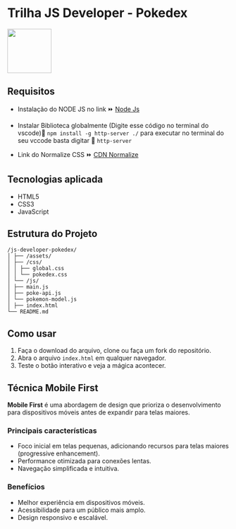 # Trilha JS Developer - Pokedex

<img src="https://lh4.googleusercontent.com/proxy/pwl8HHcElfu2lW5OIgjdW7qP2qBmkD6iuSWG2C6JouPh-7tY3m_0zyrJftsJI3O0vDGQSs8U6cF4od-MERZhXeTDzowSdGzrnI0sOTZeC2AKUNhJiBGPQb3My0Q-F1uWlT3aIC1k1hNVC_FYQJ9QV68" width="100px" height="100px">

## Requisitos

- Instalação do NODE JS no link ⏩ [Node Js](https://nodejs.org/pt)

- Instalar Biblioteca globalmente (Digite esse código no terminal do vscode)🔽
`npm install -g http-server ./`
para executar no terminal do seu vccode basta digitar 🔽
`http-server`

- Link do Normalize CSS ⏩ [CDN Normalize](https://cdnjs.com/libraries/normalize)

## Tecnologias aplicada

- HTML5
- CSS3
- JavaScript

## Estrutura do Projeto

```
/js-developer-pokedex/
│ ├── /assets/
│ ├── /css/
│ │ ├── global.css
│ │ └── pokedex.css
│ └── /js/
│ ├── main.js
│ ├── poke-api.js
│ └── pokemon-model.js
│ ├── index.html
└── README.md
```

## Como usar

1. Faça o download do arquivo, clone ou faça um fork do repositório.
2. Abra o arquivo `index.html` em qualquer navegador.
3. Teste o botão interativo e veja a mágica acontecer.

## Técnica Mobile First

**Mobile First** é uma abordagem de design que prioriza o desenvolvimento para dispositivos móveis antes de expandir para telas maiores.  

### Principais características

- Foco inicial em telas pequenas, adicionando recursos para telas maiores (progressive enhancement).
- Performance otimizada para conexões lentas.
- Navegação simplificada e intuitiva.

### Benefícios

- Melhor experiência em dispositivos móveis.
- Acessibilidade para um público mais amplo.
- Design responsivo e escalável.
